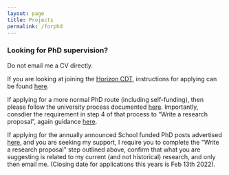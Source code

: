 ```yaml
---
layout: page
title: Projects
permalink: /forphd
---
```


### Looking for PhD supervision?

Do not email me a CV directly.

If you are looking at joining the [Horizon CDT](https://cdt.horizon.ac.uk/), instructions for applying can be found [here](https://cdt.horizon.ac.uk/apply/). 

If applying for a more normal PhD route (including self-funding), then please follow the university process documented [here](https://www.nottingham.ac.uk/pgstudy/how-to-apply/research.aspx). Importantly, consdier the requirement in step 4 of that process to “Write a research proposal”, again guidance [here](https://www.nottingham.ac.uk/pgstudy/how-to-apply/research-proposal.aspx). 

If applying for the annually announced School funded PhD posts advertised [here](https://www.nottingham.ac.uk/computerscience/studywithus/postgraduateresearch/index.aspx), and you are seeking my support, I require you to complete the "Write a research proposal" step outlined above, confirm that what you are suggesting is related to my current (and not historical) research, and only then email me. (Closing date for applications this years is Feb 13th 2022).
